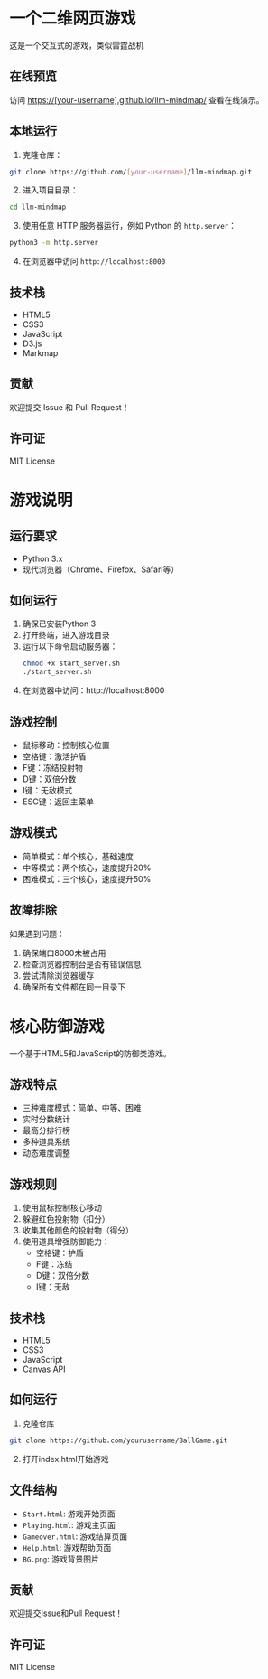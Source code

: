 # 一个二维网页游戏

这是一个交互式的游戏，类似雷霆战机

## 在线预览

访问 [https://[your-username].github.io/llm-mindmap/](https://[your-username].github.io/llm-mindmap/) 查看在线演示。

## 本地运行

1. 克隆仓库：
```bash
git clone https://github.com/[your-username]/llm-mindmap.git
```

2. 进入项目目录：
```bash
cd llm-mindmap
```

3. 使用任意 HTTP 服务器运行，例如 Python 的 `http.server`：
```bash
python3 -m http.server
```

4. 在浏览器中访问 `http://localhost:8000`

## 技术栈

- HTML5
- CSS3
- JavaScript
- D3.js
- Markmap

## 贡献

欢迎提交 Issue 和 Pull Request！

## 许可证

MIT License

# 游戏说明

## 运行要求
- Python 3.x
- 现代浏览器（Chrome、Firefox、Safari等）

## 如何运行
1. 确保已安装Python 3
2. 打开终端，进入游戏目录
3. 运行以下命令启动服务器：
   ```bash
   chmod +x start_server.sh
   ./start_server.sh
   ```
4. 在浏览器中访问：http://localhost:8000

## 游戏控制
- 鼠标移动：控制核心位置
- 空格键：激活护盾
- F键：冻结投射物
- D键：双倍分数
- I键：无敌模式
- ESC键：返回主菜单

## 游戏模式
- 简单模式：单个核心，基础速度
- 中等模式：两个核心，速度提升20%
- 困难模式：三个核心，速度提升50%

## 故障排除
如果遇到问题：
1. 确保端口8000未被占用
2. 检查浏览器控制台是否有错误信息
3. 尝试清除浏览器缓存
4. 确保所有文件都在同一目录下

# 核心防御游戏

一个基于HTML5和JavaScript的防御类游戏。

## 游戏特点

- 三种难度模式：简单、中等、困难
- 实时分数统计
- 最高分排行榜
- 多种道具系统
- 动态难度调整

## 游戏规则

1. 使用鼠标控制核心移动
2. 躲避红色投射物（扣分）
3. 收集其他颜色的投射物（得分）
4. 使用道具增强防御能力：
   - 空格键：护盾
   - F键：冻结
   - D键：双倍分数
   - I键：无敌

## 技术栈

- HTML5
- CSS3
- JavaScript
- Canvas API

## 如何运行

1. 克隆仓库
```bash
git clone https://github.com/yourusername/BallGame.git
```

2. 打开index.html开始游戏

## 文件结构

- `Start.html`: 游戏开始页面
- `Playing.html`: 游戏主页面
- `Gameover.html`: 游戏结算页面
- `Help.html`: 游戏帮助页面
- `BG.png`: 游戏背景图片

## 贡献

欢迎提交Issue和Pull Request！

## 许可证

MIT License 
